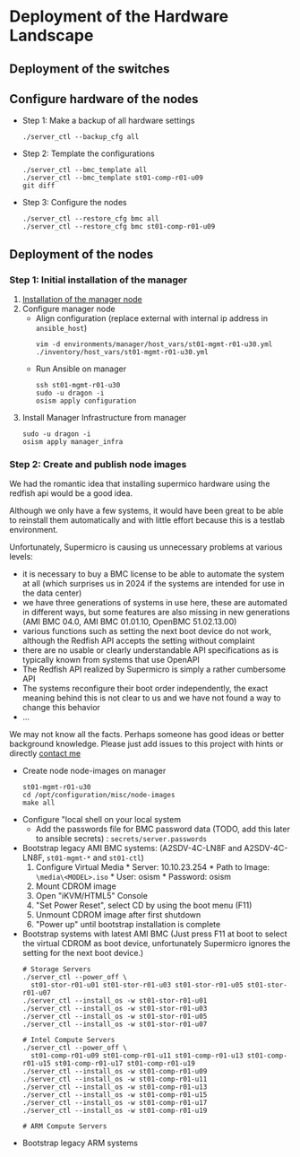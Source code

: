 # Deployment of the Hardware Landscape

## Deployment of the switches

## Configure hardware of the nodes

* Step 1: Make a backup of all hardware settings
  ```
  ./server_ctl --backup_cfg all
  ```
* Step 2: Template the configurations
  ```
  ./server_ctl --bmc_template all
  ./server_ctl --bmc_template st01-comp-r01-u09
  git diff
  ```
* Step 3: Configure the nodes
  ```
  ./server_ctl --restore_cfg bmc all
  ./server_ctl --restore_cfg bmc st01-comp-r01-u09
  ```

## Deployment of the nodes

### Step 1: Initial installation of the manager


1. [Installation of the manager node](setup/Managager_Node.md)
2. Configure manager node
   * Align configuration
     (replace external with internal ip address in `ansible_host`)
     ```
     vim -d environments/manager/host_vars/st01-mgmt-r01-u30.yml ./inventory/host_vars/st01-mgmt-r01-u30.yml
     ```
   * Run Ansible on manager
     ```
     ssh st01-mgmt-r01-u30
     sudo -u dragon -i
     osism apply configuration
     ```
3. Install Manager Infrastructure from manager
   ```
   sudo -u dragon -i
   osism apply manager_infra
   ```

### Step 2: Create and publish node images

We had the romantic idea that installing supermico hardware using the redfish api would be a good idea.

Although we only have a few systems, it would have been great to be able to reinstall them automatically and with little effort
because this is a testlab environment.

Unfortunately, Supermicro is causing us unnecessary problems at various levels:

- it is necessary to buy a BMC license to be able to automate the system at all (which surprises us in 2024 if the systems are intended for use in the data center)
- we have three generations of systems in use here, these are automated in different ways, but some features are also missing in new generations (AMI BMC 04.0, AMI BMC 01.01.10, OpenBMC 51.02.13.00)
- various functions such as setting the next boot device do not work, although the Redfish API accepts the setting without complaint
- there are no usable or clearly understandable API specifications as is typically known from systems that use OpenAPI
- The Redfish API realized by Supermicro is simply a rather cumbersome API
- The systems reconfigure their boot order independently, the exact meaning behind this is not clear to us and we have not found a way to change this behavior
- ...

We may not know all the facts. Perhaps someone has good ideas or better background knowledge.
Please just add issues to this project with hints or directly [contact me](https://scs.community/de/schoechlin)


* Create node node-images on manager
  ```
  st01-mgmt-r01-u30
  cd /opt/configuration/misc/node-images
  make all
  ```
* Configure  "local shell on your local system
  * Add the passwords file for BMC password data (TODO, add this later to ansible secrets) : ``secrets/server.passwords``
* Bootstrap legacy AMI BMC systems:
  (A2SDV-4C-LN8F and A2SDV-4C-LN8F, `st01-mgmt-*` and `st01-ctl`)
    1. Configure Virtual Media
      * Server: 10.10.23.254
      * Path to Image: `\media\<MODEL>.iso`
      * User: osism
      * Password: osism
    2. Mount CDROM image
    3. Open "iKVM/HTML5" Console
    4. "Set Power Reset", select CD by using the boot menu (F11)
    5. Unmount CDROM image after first shutdown
    6. "Power up" until bootstrap installation is complete
* Bootstrap systems with latest AMI BMC
  (Just press F11 at boot to select the virtual CDROM as boot device, unfortunately Supermicro ignores the setting for the next boot device.)
  ```
  # Storage Servers
  ./server_ctl --power_off \
    st01-stor-r01-u01 st01-stor-r01-u03 st01-stor-r01-u05 st01-stor-r01-u07
  ./server_ctl --install_os -w st01-stor-r01-u01
  ./server_ctl --install_os -w st01-stor-r01-u03
  ./server_ctl --install_os -w st01-stor-r01-u05
  ./server_ctl --install_os -w st01-stor-r01-u07

  # Intel Compute Servers
  ./server_ctl --power_off \
    st01-comp-r01-u09 st01-comp-r01-u11 st01-comp-r01-u13 st01-comp-r01-u15 st01-comp-r01-u17 st01-comp-r01-u19
  ./server_ctl --install_os -w st01-comp-r01-u09
  ./server_ctl --install_os -w st01-comp-r01-u11
  ./server_ctl --install_os -w st01-comp-r01-u13
  ./server_ctl --install_os -w st01-comp-r01-u15
  ./server_ctl --install_os -w st01-comp-r01-u17
  ./server_ctl --install_os -w st01-comp-r01-u19

  # ARM Compute Servers
  ```
* Bootstrap legacy ARM systems

